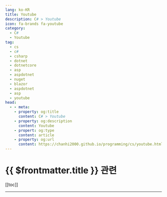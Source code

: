 ```yaml
---
lang: ko-KR
title: Youtube
description: C# > Youtube
icon: fa-brands fa-youtube
category:
  - C#
  - Youtube
tag: 
  - cs
  - c#
  - csharp
  - dotnet
  - dotnetcore
  - asp
  - aspdotnet
  - nuget
  - blazor
  - aspdotnet
  - asp
  - youtube
head: 
  - - meta:
    - property: og:title
      content: C# > Youtube
    - property: og:description
      content: Youtube
    - propert: og:type
      content: article
    - property: og:url
      content: https://chanhi2000.github.io/programming/cs/youtube.html
---
```


# {{ $frontmatter.title }} 관련

[[toc]]

---

<MyYouTubeItems jsonName="yu-FrankLiuSoftware" /><!-- Frank Liu -->
<MyYouTubeItems jsonName="yu-IAmTimCorey" /><!-- IAmTimCorey -->
<MyYouTubeItems jsonName="yu-binarythistle" /><!-- Les Jackson -->
<MyYouTubeItems jsonName="yu-nickchapsas" /><!-- Nick Chapsas -->
<MyYouTubeItems jsonName="yu-KIMTOOFLEX" /><!-- Kim Too -->
<MyYouTubeItems jsonName="yu-PetDanderTutorials" /><!-- PetDander Tutorials -->
<MyYouTubeItems jsonName="yu-RawCoding" /><!-- Raw Coding -->
<MyYouTubeItems jsonName="yu-DotNetCoreCentral" /><!-- DotNet Core Central -->
<MyYouTubeItems jsonName="yu-HassanHabib" /><!-- Hassan Habib -->
<MyYouTubeItems jsonName="yu-zoran-horvat" /><!-- Zoran Horvat -->
<MyYouTubeItems jsonName="yu-RJCodeAdvanceEN" /><!-- RJ Code Advance EN -->
<MyYouTubeItems jsonName="yu-juliocasal" /><!-- Julio Casal -->
<MyYouTubeItems jsonName="yu-DotNetHow" /><!-- Ervis Trupja -->
<MyYouTubeItems jsonName="yu-shanselman" /><!-- Scott Hanselman -->
<MyYouTubeItems jsonName="yu-gergoooooooooooooooo" /><!-- Greg Kalapos -->
<MyYouTubeItems jsonName="yu-PatrickGod" /><!-- Patrick God -->
<MyYouTubeItems jsonName="yu-MidwareCloud" /><!-- Midware Cloud -->
<MyYouTubeItems jsonName="yu--559" /><!-- 언제나 휴일- 프로그래머 -->
<MyYouTubeItems jsonName="yu-CodeWithSteve" /><!-- Code With Steve -->
<MyYouTubeItems jsonName="yu-DotVVM" /><!-- DotVVM -->
<MyYouTubeItems jsonName="yu-foxlearn" /><!-- Fox Learn -->
<MyYouTubeItems jsonName="yu-IntentArchitect" /><!-- Intent Architect -->
<MyYouTubeItems jsonName="yu-Csharp-video-tutorialsBlogspot" /><!-- kudvenkat -->
<MyYouTubeItems jsonName="yu-CUiAcademy" /><!-- C# Ui Academy -->    
<MyYouTubeItems jsonName="yu-dnfvideo" /><!-- .NET Interview Preparation videos -->
<MyYouTubeItems jsonName="yu-AngelSix" /><!-- AngelSix -->
<MyYouTubeItems jsonName="yu-CuriousDrive" /><!-- Curious Drive -->
<MyYouTubeItems jsonName="yu-SameerSaini" /><!-- Sameer Saini -->
<MyYouTubeItems jsonName="yu-alexthecodewolf" /><!-- The Code Wolf -->
<MyYouTubeItems jsonName="yu-DotNetMastery" /><!-- DotNetMastery -->
<MyYouTubeItems jsonName="yu-MyCodeSpace1" /><!-- MyCodeSpace -->
<MyYouTubeItems jsonName="yu-prof.r4q52" /><!-- Prof. Roque Gimenez -->
<MyYouTubeItems jsonName="yu-CoderFoundry" /><!-- Coder Foundry -->
<MyYouTubeItems jsonName="yu-GavinLon" /><!-- Gavin Lon -->
<MyYouTubeItems jsonName="yu-codeganesh" /><!-- CodeGanesh -->
<MyYouTubeItems jsonName="yu-kaburi-coder" /><!-- 까불이코더 -->
<MyYouTubeItems jsonName="yu-gui.ferreira" /><!-- Gui Ferreira -->
<MyYouTubeItems jsonName="yu-dotnet" /><!-- dotnet -->
<MyYouTubeItems jsonName="yu-MilanJovanovicTech" /><!-- Milan Jovanović -->
<MyYouTubeItems jsonName="yu-hamsterbyte" /><!-- hamsterbyte -->
<MyYouTubeItems jsonName="yu-oursfarm" /><!-- 아워즈팜X나우캠퍼스 -->
<MyYouTubeItems jsonName="yu-JavaCampus" /><!-- JavaCampus -->
<MyYouTubeItems jsonName="yu-SingletonSean" /><!-- SingletonSean -->
<MyYouTubeItems jsonName="yu-tomweiland" /><!-- Tom Weiland -->
<MyYouTubeItems jsonName="yu-EduardoRosasOsorno" /><!-- Eduardo Rosas -->
<MyYouTubeItems jsonName="yu-SSWTV" /><!-- SSW TV | Videos for developers, by developers -->
<MyYouTubeItems jsonName="yu-mouredev" /><!-- MoureDev by Brais Moure -->
<MyYouTubeItems jsonName="yu-DJOamen" /><!-- DJOamen -->
<MyYouTubeItems jsonName="yu-hunterfreeman3496" /><!-- Hunter Freeman -->
<MyYouTubeItems jsonName="yu-AzurenaPratica" /><!-- Azure na Prática -->
<MyYouTubeItems jsonName="yu-amantinband" /><!-- Amichai Mantinband -->
<MyYouTubeItems jsonName="yu-codebinx" /><!-- CodebinX -->
<MyYouTubeItems jsonName="yu-jamesnet214" /><!-- jamesnet -->
<MyYouTubeItems jsonName="yu-Unclassical" /><!-- Unclassical -->
<MyYouTubeItems jsonName="yu-nickproudprogrammer" /><!-- Nick Proud -->
<MyYouTubeItems jsonName="yu-rameshkudikala83" /><!-- RKTestingTools -->
<MyYouTubeItems jsonName="yu-LearnWithHuw" /><!-- Learn With Huw -->
<MyYouTubeItems jsonName="yu-CodeBeauty" /><!-- CodeBeauty -->
<MyYouTubeItems jsonName="yu-Bogdan_Stashchuk" /><!-- Bogdan Stashchuk -->
<MyYouTubeItems jsonName="yu-learncloudnative" /><!-- Peter Jausovec -->
<MyYouTubeItems jsonName="yu-vasiliioleinic" /><!-- Vasilii Oleinic -->
<MyYouTubeItems jsonName="yu-JamesMontemagno" /><!-- James Montemagno -->
<MyYouTubeItems jsonName="yu-WhizdomTrainings01" /><!-- Ashish Thakur -->
<MyYouTubeItems jsonName="yu-CodeforDesign" /><!-- Code for Design / NJ Channel -->
<MyYouTubeItems jsonName="yu-SatyaAchmad" /><!-- Satya Achmad -->
<MyYouTubeItems jsonName="yu-BoostMyTool" /><!-- BoostMyTool -->
<MyYouTubeItems jsonName="yu-Code_It_All" /><!-- Code It All -->
<MyYouTubeItems jsonName="yu-CodingwithAJT" /><!-- Coding with AJT -->

<TagLinks />
